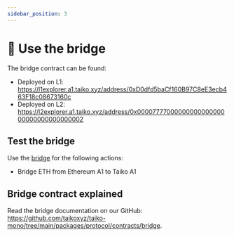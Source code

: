 ```yaml
---
sidebar_position: 3
---
```


# 🌉 Use the bridge

The bridge contract can be found:

- Deployed on L1: https://l1explorer.a1.taiko.xyz/address/0xD0dfd5baCf160B97C8eE3ecb463F18c08673160c
- Deployed on L2: https://l2explorer.a1.taiko.xyz/address/0x0000777700000000000000000000000000000002

## Test the bridge

Use the [bridge](https://bridge.a1.taiko.xyz/) for the following actions:

- Bridge ETH from Ethereum A1 to Taiko A1

## Bridge contract explained

Read the bridge documentation on our GitHub: https://github.com/taikoxyz/taiko-mono/tree/main/packages/protocol/contracts/bridge.
